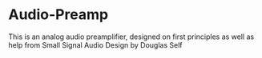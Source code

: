 # Audio-Preamp
This is an analog audio preamplifier, designed on first principles as well as help from Small Signal Audio Design by Douglas Self 

